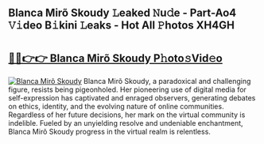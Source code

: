 ## Blanca Mirõ Skoudy 𝙻eaked 𝙽u𝚍e - Part-Ao4 𝚅𝚒deo B𝚒kini 𝙻eaks - Hot All 𝙿hotos XH4GH

# <h2><a href="http://ld3918x.urlbe.top/?page=Blanca+Mir%c3%b5+Skoudy">🔗🔗👉👉 Blanca Mirõ Skoudy P𝚑oto𝚜Vid𝚎o</a></h2>

[![Blanca Mirõ Skoudy](https://i.imgur.com/eBuTRDB.gif)](http://ld3918x.urlbe.top/?page=Blanca+Mir%c3%b5+Skoudy)
Blanca Mirõ Skoudy, a paradoxical and challenging figure, resists being pigeonholed. Her pioneering use of digital media for self-expression has captivated and enraged observers, generating debates on ethics, identity, and the evolving nature of online communities. Regardless of her future decisions, her mark on the virtual community is indelible. Fueled by an unyielding resolve and undeniable enchantment, Blanca Mirõ Skoudy progress in the virtual realm is relentless.
